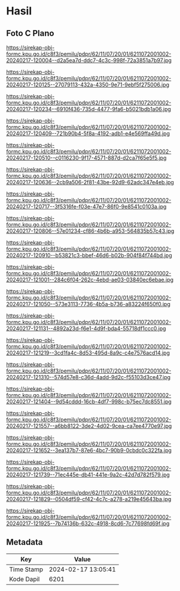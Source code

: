 # Hasil

## Foto C Plano

https://sirekap-obj-formc.kpu.go.id/c8f3/pemilu/pdpr/62/11/07/20/01/6211072001002-20240217-120004--d2a5ea7d-ddc7-4c3c-998f-72a3851a7b97.jpg

https://sirekap-obj-formc.kpu.go.id/c8f3/pemilu/pdpr/62/11/07/20/01/6211072001002-20240217-120125--27079113-432a-4350-9e71-9ebf5f275006.jpg

https://sirekap-obj-formc.kpu.go.id/c8f3/pemilu/pdpr/62/11/07/20/01/6211072001002-20240217-120234--6910f436-735d-4477-9fa6-b5021bdb1a06.jpg

https://sirekap-obj-formc.kpu.go.id/c8f3/pemilu/pdpr/62/11/07/20/01/6211072001002-20240217-120409--721b90b4-5f8a-4192-adb1-e4e569ffa49d.jpg

https://sirekap-obj-formc.kpu.go.id/c8f3/pemilu/pdpr/62/11/07/20/01/6211072001002-20240217-120510--c0116230-9f17-4571-887d-d2ca7f65e5f5.jpg

https://sirekap-obj-formc.kpu.go.id/c8f3/pemilu/pdpr/62/11/07/20/01/6211072001002-20240217-120636--2cb9a506-2f81-43be-92d9-62adc347e4eb.jpg

https://sirekap-obj-formc.kpu.go.id/c8f3/pemilu/pdpr/62/11/07/20/01/6211072001002-20240217-120717--3f5316fe-f03e-47e7-86f0-9e8541c0103a.jpg

https://sirekap-obj-formc.kpu.go.id/c8f3/pemilu/pdpr/62/11/07/20/01/6211072001002-20240217-120806--57e01234-cf86-4b6b-a953-564835b57c43.jpg

https://sirekap-obj-formc.kpu.go.id/c8f3/pemilu/pdpr/62/11/07/20/01/6211072001002-20240217-120910--b53821c3-bbef-46d6-b02b-904f84f744bd.jpg

https://sirekap-obj-formc.kpu.go.id/c8f3/pemilu/pdpr/62/11/07/20/01/6211072001002-20240217-121001--284c6f04-262c-4ebd-ae03-03840ec6ebae.jpg

https://sirekap-obj-formc.kpu.go.id/c8f3/pemilu/pdpr/62/11/07/20/01/6211072001002-20240217-121050--573e3113-7736-4b5a-b736-a83224f650f0.jpg

https://sirekap-obj-formc.kpu.go.id/c8f3/pemilu/pdpr/62/11/07/20/01/6211072001002-20240217-121131--4892a23d-f6e1-4d9f-bda4-55718df1ccc0.jpg

https://sirekap-obj-formc.kpu.go.id/c8f3/pemilu/pdpr/62/11/07/20/01/6211072001002-20240217-121219--3cd1fa4c-8d53-495d-8a9c-c4e7576acd14.jpg

https://sirekap-obj-formc.kpu.go.id/c8f3/pemilu/pdpr/62/11/07/20/01/6211072001002-20240217-121310--574d57e8-c36d-4add-9d2c-f55103d3ce47.jpg

https://sirekap-obj-formc.kpu.go.id/c8f3/pemilu/pdpr/62/11/07/20/01/6211072001002-20240217-121404--9d54cddd-16cb-4df7-998c-b75ec7dc8551.jpg

https://sirekap-obj-formc.kpu.go.id/c8f3/pemilu/pdpr/62/11/07/20/01/6211072001002-20240217-121557--a6bb8122-3de2-4d02-9cea-ca7ee4770e97.jpg

https://sirekap-obj-formc.kpu.go.id/c8f3/pemilu/pdpr/62/11/07/20/01/6211072001002-20240217-121652--3ea137b7-87e6-4bc7-90b9-0cbdc0c322fa.jpg

https://sirekap-obj-formc.kpu.go.id/c8f3/pemilu/pdpr/62/11/07/20/01/6211072001002-20240217-121739--71ec445e-db41-441e-9a2c-42d7d782f579.jpg

https://sirekap-obj-formc.kpu.go.id/c8f3/pemilu/pdpr/62/11/07/20/01/6211072001002-20240217-121829--0504df59-cf42-4c7c-a278-a219e45643ba.jpg

https://sirekap-obj-formc.kpu.go.id/c8f3/pemilu/pdpr/62/11/07/20/01/6211072001002-20240217-121925--7b74136b-632c-4918-8cd6-7c77698fd69f.jpg


## Metadata

| Key        | Value               |
| ---------- | ------------------- |
| Time Stamp | 2024-02-17 13:05:41 |
| Kode Dapil | 6201                |



